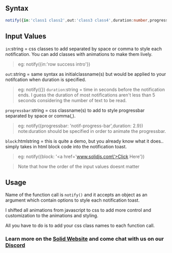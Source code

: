 ## Syntax
```typescript
notify({in:'class1 class2',out:'class3 class4',duration:number,progressbar:'class5'})}
```

## Input Values
`in`:string = css classes to add separated by space or comma to style each notification. You can add classes with animations to make them lively.
>eg: notify({in:'row success intro'})

`out`:string = same syntax as initialclassname(s) but would be applied to your notifcation when duration is specified.
>eg: notify({})
`duration`:string = time in seconds before the notification ends.
>I guess the duration of most notifications aren't less than 5 seconds considering the number of text to be read.

`progressbar`:string = css classname(s) to add to style progressbar separated by space or comma(,).
>eg: notify({progressbar: 'notif-progress-bar',duration: 2.9})
>note:duration should be specified in order to animate the progressbar.

`block`:htmlstring = this is quite a demo, but you already know what it does.. simply takes in html block code into the notification toast.
>eg: notify({block: '<a href=\'www.solidjs.com\'>Click Here</a>'})

>Note that how the order of the input values doesnt matter

## Usage
Name of the function call is `notify()` and it accepts an object as an argument which contain options to style each notification toast.

I shifted all animations from javascript to css to add more control and customization to the animations and styling.

All you have to do is to add your css class names to each function call.

### Learn more on the [Solid Website](https://solidjs.com) and come chat with us on our [Discord](https://discord.com/invite/solidjs)
